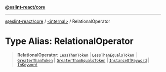 [**@eslint-react/core**](../../README.md)

***

[@eslint-react/core](../../README.md) / [\<internal\>](../README.md) / RelationalOperator

# Type Alias: RelationalOperator

> **RelationalOperator**: [`LessThanToken`](../enumerations/SyntaxKind.md#lessthantoken) \| [`LessThanEqualsToken`](../enumerations/SyntaxKind.md#lessthanequalstoken) \| [`GreaterThanToken`](../enumerations/SyntaxKind.md#greaterthantoken) \| [`GreaterThanEqualsToken`](../enumerations/SyntaxKind.md#greaterthanequalstoken) \| [`InstanceOfKeyword`](../enumerations/SyntaxKind.md#instanceofkeyword) \| [`InKeyword`](../enumerations/SyntaxKind.md#inkeyword)
